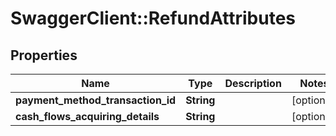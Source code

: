 # SwaggerClient::RefundAttributes

## Properties
Name | Type | Description | Notes
------------ | ------------- | ------------- | -------------
**payment_method_transaction_id** | **String** |  | [optional] 
**cash_flows_acquiring_details** | **String** |  | [optional] 


